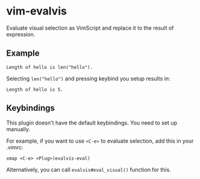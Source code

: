 # vim-evalvis

Evaluate visual selection as VimScript and replace it to the result of
expression.

## Example

```
Length of hello is len("hello").
```

Selecting `len("hello")` and pressing keybind you setup results in:

```
Length of hello is 5.
```

## Keybindings

This plugin doesn't have the default keybindings. You need to set up manually.

For example, if you want to use `<C-e>` to evaluate selection, add this in
your .vimrc:

```
xmap <C-e> <Plug>(evalvis-eval)
```

Alternatively, you can call `evalvis#eval_visual()` function for this.
